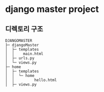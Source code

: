 # django master project

## 디렉토리 구조

```
DJANGOMASTER
├─ djangoMaster
│  ├─ templates
│  │    main.html
│  ├─ urls.py
│  └─ views.py
├─ home
│  ├─ templates
│  │  └─ home
│  │         hello.html
│  ├─ views.py
```
